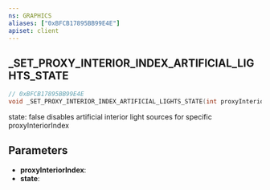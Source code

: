 ```yaml
---
ns: GRAPHICS
aliases: ["0xBFCB17895BB99E4E"]
apiset: client
---
```

## _SET_PROXY_INTERIOR_INDEX_ARTIFICIAL_LIGHTS_STATE

```c
// 0xBFCB17895BB99E4E
void _SET_PROXY_INTERIOR_INDEX_ARTIFICIAL_LIGHTS_STATE(int proxyInteriorIndex, BOOL state);
```

state: false disables artificial interior light sources for specific proxyInteriorIndex

## Parameters
* **proxyInteriorIndex**:
* **state**: